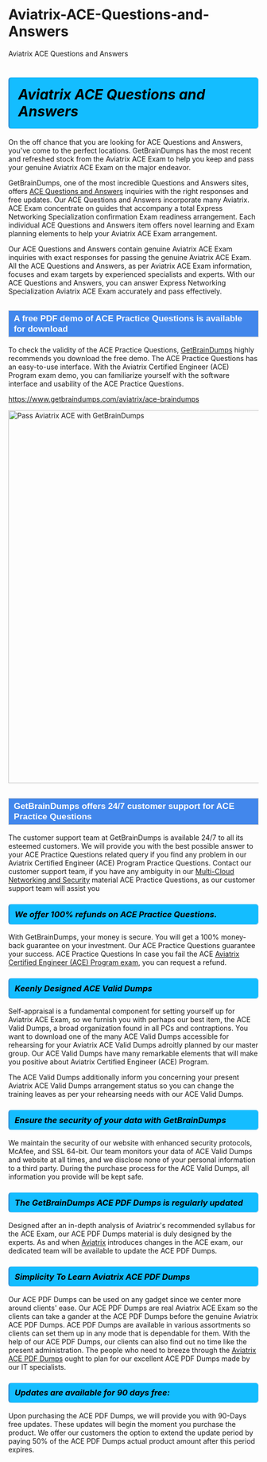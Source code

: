 # Aviatrix-ACE-Questions-and-Answers
Aviatrix ACE Questions and Answers
<h1><strong><span style="display: block; color: #000000; background: #14BDFF; border: 0.5px solid #AED6F1; border-left: 3px solid #3498DB; padding: .6em; border-radius: 6px;">                     <em>Aviatrix ACE <span class="exam_variation">Questions and Answers</span> </em>                </span></strong>            </h1>                        <p>On the off chance that you are looking for ACE <span class="exam_variation">Questions and Answers</span>, you've come to the perfect locations.             GetBrainDumps has the most recent and refreshed stock from the Aviatrix ACE Exam to help you keep and pass your genuine Aviatrix ACE Exam on the major endeavor.</p>                        <p>GetBrainDumps, one of the most incredible <span class="exam_variation">Questions and Answers</span> sites, offers <a href="https://www.getbraindumps.com/aviatrix/ace-braindumps">ACE <span class="exam_variation">Questions and Answers</span></a> inquiries with the right responses and free updates. Our ACE <span class="exam_variation">Questions and Answers</span> incorporate             many Aviatrix. ACE Exam concentrate on guides that accompany a total Express Networking Specialization confirmation Exam readiness arrangement. Each individual             ACE <span class="exam_variation">Questions and Answers</span> item offers novel learning and Exam planning elements to help your Aviatrix ACE Exam arrangement.</p>                        <p>Our ACE <span class="exam_variation">Questions and Answers</span> contain genuine Aviatrix ACE Exam inquiries with exact responses for passing the genuine Aviatrix ACE Exam. All the ACE <span class="exam_variation">Questions and Answers</span>,             as per Aviatrix ACE Exam information, focuses and exam targets by experienced specialists and experts. With our ACE <span class="exam_variation">Questions and Answers</span>, you can answer             Express Networking Specialization Aviatrix ACE Exam accurately and pass effectively.</p>                        <h2 style="background: #4287ec; border: 1px solid #cccccc; padding: 5px 10px;">                <span style="color: #ffffff;">                    <span style="font-size: 11pt;">                        <span style="line-height: normal;">                            <span style="font-family: Calibri,sans-serif;">                                <strong>                                    <span style="font-size: 13.0pt;">A free PDF demo of ACE <span class="exam_variation2">Practice Questions</span> is available for download</span>                                </strong>                            </span>                        </span>                    </span>                </span>            </h2>                        <p>To check the validity of the ACE <span class="exam_variation2">Practice Questions</span>, <a href="https://www.getbraindumps.com/">GetBrainDumps</a> highly recommends you download the free demo. The ACE <span class="exam_variation2">Practice Questions</span> has an easy-to-use interface.             With the Aviatrix Certified Engineer (ACE) Program exam demo, you can familiarize yourself with the software interface and usability of the ACE <span class="exam_variation2">Practice Questions</span>.</p>                        <p><a href="https://www.getbraindumps.com/aviatrix/ace-braindumps">https://www.getbraindumps.com/aviatrix/ace-braindumps</a></p>                        <p><a href="https://www.getbraindumps.com/"><img src="https://www.getbraindumps.com/images/get-updated-exam-questions-with-discount-getbraindumps.jpg" class="postImage" alt="Pass Aviatrix ACE with GetBrainDumps" width="750"></a></p>                            <h2 style="background: #4287ec; border: 1px solid #cccccc; padding: 5px 10px;">                <span style="color: #ffffff;">                    <span style="font-size: 11pt;">                        <span style="line-height: normal;">                            <span style="font-family: Calibri,sans-serif;">                                <strong>                                    <span style="font-size: 13.0pt;">GetBrainDumps offers 24/7 customer support for ACE <span class="exam_variation2">Practice Questions</span> </span>                                </strong>                            </span>                        </span>                    </span>                </span>            </h2>                        <p>The customer support team at GetBrainDumps is available 24/7 to all its esteemed customers. We will provide you with the best possible answer to your ACE <span class="exam_variation2">Practice Questions</span>            related query if you find any problem in our Aviatrix Certified Engineer (ACE) Program <span class="exam_variation2">Practice Questions</span>. Contact our customer support team, if you have any ambiguity in             our <a href="https://www.getbraindumps.com/aviatrix/multi-cloud-networking-and-security-braindumps.html">Multi-Cloud Networking and Security</a> material ACE <span class="exam_variation2">Practice Questions</span>, as our customer support team will assist you</p>                        <h3>                <strong>                    <span style="display: block; color: #000000; background: #14BDFF; border: 0.5px solid #AED6F1; border-left: 3px solid #3498DB; padding: .6em; border-radius: 6px;">                        <em>We offer 100% refunds on ACE <span class="exam_variation2">Practice Questions</span>.</em>                    </span>                </strong>            </h3>                        <p>With GetBrainDumps, your money is secure. You will get a 100% money-back guarantee on your investment. Our ACE <span class="exam_variation2">Practice Questions</span> guarantee your success.             ACE <span class="exam_variation2">Practice Questions</span> In case you fail the ACE <a href="https://www.getbraindumps.com/aviatrix/ace-braindumps">Aviatrix Certified Engineer (ACE) Program exam</a>, you can request a refund.</p>                        <h3>                <strong>                    <span style="display: block; color: #000000; background: #14BDFF; border: 0.5px solid #AED6F1; border-left: 3px solid #3498DB; padding: .6em; border-radius: 6px;">                        <em>Keenly Designed ACE <span class="exam_variation3">Valid Dumps</span></em>                    </span>                </strong>            </h3>                        <p>Self-appraisal is a fundamental component for setting yourself up for Aviatrix ACE Exam, so we furnish you with perhaps our best item, the ACE <span class="exam_variation3">Valid Dumps</span>,             a broad organization found in all PCs and contraptions. You want to download one of the many ACE <span class="exam_variation3">Valid Dumps</span> accessible for rehearsing for your             Aviatrix ACE <span class="exam_variation3">Valid Dumps</span> adroitly planned by our master group. Our ACE <span class="exam_variation3">Valid Dumps</span> have many remarkable elements that will make you             positive about Aviatrix Certified Engineer (ACE) Program.</p>                        <p>The ACE <span class="exam_variation3">Valid Dumps</span> additionally inform you concerning your present Aviatrix ACE <span class="exam_variation3">Valid Dumps</span> arrangement status so you can change the training             leaves as per your rehearsing needs with our ACE <span class="exam_variation3">Valid Dumps</span>.</p>                        <h3>                <strong>                    <span style="display: block; color: #000000; background: #14BDFF; border: 0.5px solid #AED6F1; border-left: 3px solid #3498DB; padding: .6em; border-radius: 6px;">                        <em>Ensure the security of your data with GetBrainDumps </em>                    </span>                </strong>            </h3>                        <p>We maintain the security of our website with enhanced security protocols, McAfee, and SSL 64-bit. Our team monitors your data of ACE <span class="exam_variation3">Valid Dumps</span> and website at all times,             and we disclose none of your personal information to a third party. During the purchase process for the ACE <span class="exam_variation3">Valid Dumps</span>, all information you provide will be kept safe.</p>                        <h3>                <strong>                    <span style="display: block; color: #000000; background: #14BDFF; border: 0.5px solid #AED6F1; border-left: 3px solid #3498DB; padding: .6em; border-radius: 6px;">                        <em>The GetBrainDumps ACE <span class="exam_variation4">PDF Dumps</span> is regularly updated </em>                    </span>                </strong>            </h3>                        <p>Designed after an in-depth analysis of Aviatrix's recommended syllabus for the ACE Exam, our ACE <span class="exam_variation4">PDF Dumps</span> material is duly designed by the experts.             As and when <a href="https://www.getbraindumps.com/aviatrix-braindumps.html">Aviatrix</a> introduces changes in the ACE exam, our dedicated team will be available to update the ACE <span class="exam_variation4">PDF Dumps</span>.</p>                        <h3>                <strong>                    <span style="display: block; color: #000000; background: #14BDFF; border: 0.5px solid #AED6F1; border-left: 3px solid #3498DB; padding: .6em; border-radius: 6px;">                        <em>Simplicity To Learn Aviatrix ACE <span class="exam_variation4">PDF Dumps</span></em>                    </span>                </strong>            </h3>                        <p>Our ACE <span class="exam_variation4">PDF Dumps</span> can be used on any gadget since we center more around clients' ease. Our ACE <span class="exam_variation4">PDF Dumps</span> are real Aviatrix ACE Exam             so the clients can take a gander at the ACE <span class="exam_variation4">PDF Dumps</span> before the genuine Aviatrix ACE <span class="exam_variation4">PDF Dumps</span>. ACE <span class="exam_variation4">PDF Dumps</span> are available in various assortments             so clients can set them up in any mode that is dependable for them. With the help of our ACE <span class="exam_variation4">PDF Dumps</span>, our clients can also find out no time like the present administration.             The people who need to breeze through the <a href="https://www.getbraindumps.com/aviatrix/ace-braindumps">Aviatrix ACE <span class="exam_variation4">PDF Dumps</span></a> ought to plan for our excellent ACE <span class="exam_variation4">PDF Dumps</span> made by our IT specialists.</p>                        <h3>                <strong>                    <span style="display: block; color: #000000; background: #14BDFF; border: 0.5px solid #AED6F1; border-left: 3px solid #3498DB; padding: .6em; border-radius: 6px;">                        <em>Updates are available for 90 days free:</em>                    </span>                </strong>            </h3>                        <p>Upon purchasing the ACE <span class="exam_variation4">PDF Dumps</span>, we will provide you with 90-Days free updates. These updates will begin the moment you purchase the product.             We offer our customers the option to extend the update period by paying 50% of the ACE <span class="exam_variation4">PDF Dumps</span> actual product amount after this period expires.</p>                    
